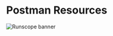 # Postman Resources
![Runscope banner](https://github.com/dustyjuhl/postman-resources/tree/master/img/Runscope-banner_250x250-001.jpg)

